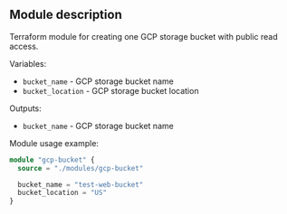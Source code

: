 ## Module description

Terraform module for creating one GCP storage bucket with public read access.

Variables:
- `bucket_name` - GCP storage bucket name
- `bucket_location` - GCP storage bucket location

Outputs:
- `bucket_name` - GCP storage bucket name

Module usage example:

```terraform
module "gcp-bucket" {
  source = "./modules/gcp-bucket"

  bucket_name = "test-web-bucket"
  bucket_location = "US"
}
```